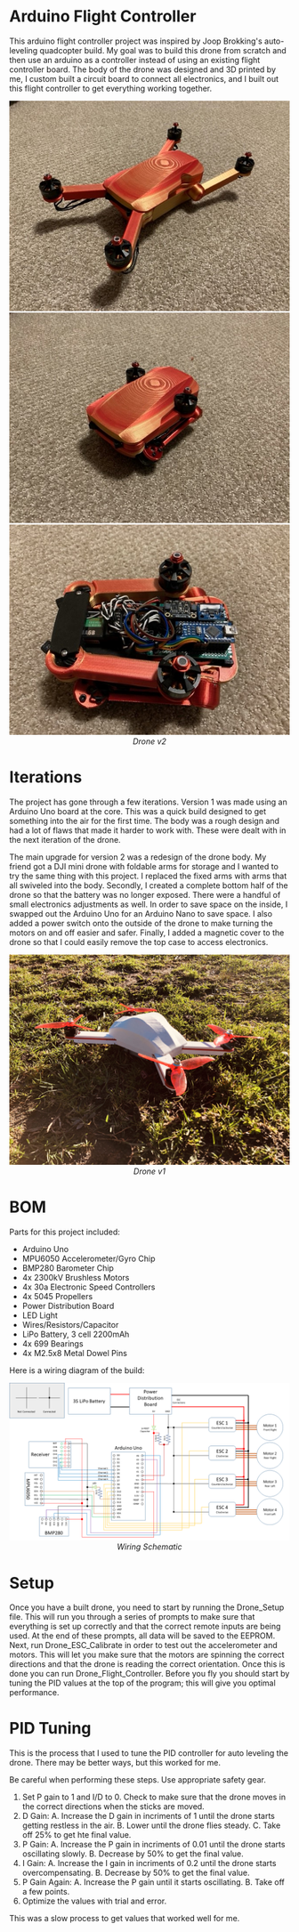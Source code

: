 # Arduino Flight Controller
This arduino flight controller project was inspired by Joop Brokking's auto-leveling quadcopter build.  My goal was to build this drone from scratch and then use an arduino as a controller instead of using an existing flight controller board.  The body of the drone was designed and 3D printed by me, I custom built a circuit board to connect all electronics, and I built out this flight controller to get everything working together.  

<p align="center">
    <img src="./Imgs/Arms Open.jpg" alt="Drone v1">
    <img src="./Imgs/Arms Closed.jpg" alt="Drone v1">
    <img src="./Imgs/Electronics Closeup.jpg" alt="Drone v1">
    <i>Drone v2</i>
</p>

# Iterations
The project has gone through a few iterations.  Version 1 was made using an Arduino Uno board at the core.  This was a quick build designed to get something into the air for the first time.  The body was a rough design and had a lot of flaws that made it harder to work with.  These were dealt with in the next iteration of the drone.

The main upgrade for version 2 was a redesign of the drone body.  My friend got a DJI mini drone with foldable arms for storage and I wanted to try the same thing with this project.  I replaced the fixed arms with arms that all swiveled into the body.  Secondly, I created a complete bottom half of the drone so that the battery was no longer exposed.  There were a handful of small electronics adjustments as well.  In order to save space on the inside, I swapped out the Arduino Uno for an Arduino Nano to save space.  I also added a power switch onto the outside of the drone to make turning the motors on and off easier and safer.  Finally, I added a magnetic cover to the drone so that I could easily remove the top case to access electronics.

<p align="center">
    <img src="./Imgs/Drone v1.jpg" alt="Drone v1">
    <i>Drone v1</i>
</p>

# BOM
Parts for this project included:
- Arduino Uno
- MPU6050 Accelerometer/Gyro Chip
- BMP280 Barometer Chip
- 4x 2300kV Brushless Motors
- 4x 30a Electronic Speed Controllers
- 4x 5045 Propellers
- Power Distribution Board
- LED Light
- Wires/Resistors/Capacitor
- LiPo Battery, 3 cell 2200mAh
- 4x 699 Bearings
- 4x M2.5x8 Metal Dowel Pins

Here is a wiring diagram of the build:

<p align="center">
    <img src="./Imgs/Wiring%20Schematic.png" alt="Wiring Schematic">
    <i>Wiring Schematic</i>
</p>


# Setup
Once you have a built drone, you need to start by running the Drone_Setup file.  This will run you through a series of prompts to make sure that everything is set up correctly and that the correct remote inputs are being used.  At the end of these prompts, all data will be saved to the EEPROM.  
Next, run Drone_ESC_Calibrate in order to test out the accelerometer and motors.  This will let you make sure that the motors are spinning the correct directions and that the drone is reading the correct orientation.
Once this is done you can run Drone_Flight_Controller.  Before you fly you should start by tuning the PID values at the top of the program; this will give you optimal performance.  

# PID Tuning
This is the process that I used to tune the PID controller for auto leveling the drone.  There may be better ways, but this worked for me.

Be careful when performing these steps.  Use appropriate safety gear. 
1. Set P gain to 1 and I/D to 0.  Check to make sure that the drone moves in the correct directions when the sticks are moved.
2. D Gain:
  A. Increase the D gain in incriments of 1 until the drone starts getting restless in the air.
  B. Lower until the drone flies steady.
  C. Take off 25% to get hte final value.
4. P Gain: 
  A. Increase the P gain in incriments of 0.01 until the drone starts oscillating slowly.
  B. Decrease by 50% to get the final value.
5. I Gain:
  A. Increase the I gain in incriments of 0.2 until the drone starts overcompensating.
  B. Decrease by 50% to get the final value.
6. P Gain Again: 
  A. Increase the P gain until it starts oscillating.
  B. Take off a few points.
8. Optimize the values with trial and error.

This was a slow process to get values that worked well for me.

